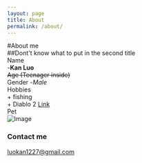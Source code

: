 ```yaml
---
layout: page
title: About
permalink: /about/
---
```

#About me  
##Dont't know what to put in the second title  
Name  
    -**Kan Luo**  
~~Age (Teenager inside)~~  
Gender
    -*Male*  
Hobbies  
    + fishing  
    + Diablo 2 [Link](https://www.blizzard.com/en-us/games/d2/)  
Pet  
![Image](https://upload.wikimedia.org/wikipedia/commons/thumb/3/34/Florida_Box_Turtle_Digon3.jpg/220px-Florida_Box_Turtle_Digon3.jpg)

### Contact me

[luokan1227@gmail.com](mailto:email@domain.com)
